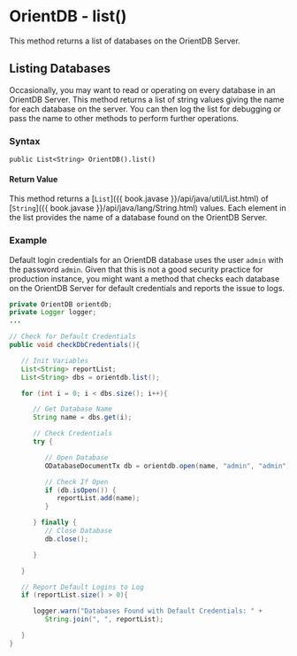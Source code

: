 
# OrientDB - list()

This method returns a list of databases on the OrientDB Server.

## Listing Databases

Occasionally, you may want to read or operating on every database in an OrientDB Server.  This method returns a list of string values giving the name for each database on the server.  You can then log the list for debugging or pass the name to other methods to perform further operations.

### Syntax

```
public List<String> OrientDB().list()
```

#### Return Value

This method returns a [`List`]({{ book.javase }}/api/java/util/List.html) of [`String`]({{ book.javase }}/api/java/lang/String.html) values.  Each element in the list provides the name of a database found on the OrientDB Server.

### Example

Default login credentials for an OrientDB database uses the user `admin` with the password `admin`.  Given that this is not a good security practice for production instance, you might want a method that checks each database on the OrientDB Server for default credentials and reports the issue to logs.

```java
private OrientDB orientdb;
private Logger logger;
...

// Check for Default Credentials
public void checkDbCredentials(){

   // Init Variables 
   List<String> reportList;
   List<String> dbs = orientdb.list();

   for (int i = 0; i < dbs.size(); i++){

      // Get Database Name
      String name = dbs.get(i);	

	  // Check Credentials
	  try {

	     // Open Database
         ODatabaseDocumentTx db = orientdb.open(name, "admin", "admin");

		 // Check If Open
		 if (db.isOpen()) {
            reportList.add(name);
		 }

	  } finally {
	     // Close Database
		 db.close();

	  }

   }

   // Report Default Logins to Log
   if (reportList.size() > 0){

      logger.warn("Databases Found with Default Credentials: " +
	     String.join(", ", reportList);

   }
}
```
